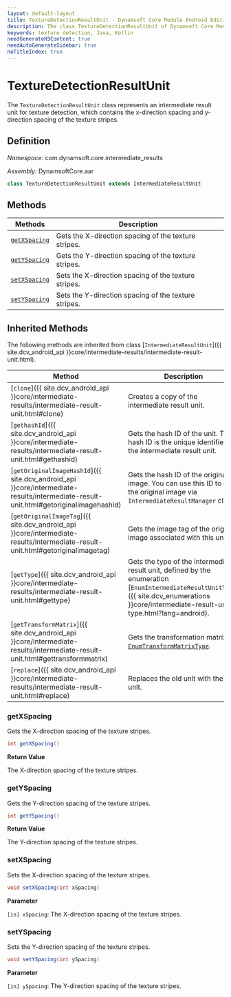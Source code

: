 ```yaml
---
layout: default-layout
title: TextureDetectionResultUnit - Dynamsoft Core Module Android Edition API Reference
description: The class TextureDetectionResultUnit of Dynamsoft Core Module represents an intermediate result unit for texture detection, which contains the x-direction spacing and y-direction spacing of the texture stripes.
keywords: texture detection, Java, Kotlin
needGenerateH3Content: true
needAutoGenerateSidebar: true
noTitleIndex: true
---
```


# TextureDetectionResultUnit

The `TextureDetectionResultUnit` class represents an intermediate result unit for texture detection, which contains the x-direction spacing and y-direction spacing of the texture stripes.

## Definition

*Namespace:* com.dynamsoft.core.intermediate_results

*Assembly:* DynamsoftCore.aar

```java
class TextureDetectionResultUnit extends IntermediateResultUnit
```

## Methods

| Methods | Description |
| ------- | ----------- |
| [`getXSpacing`](#getxspacing) | Gets the X-direction spacing of the texture stripes. |
| [`getYSpacing`](#getyspacing) | Gets the Y-direction spacing of the texture stripes. |
| [`setXSpacing`](#setxspacing) | Sets the X-direction spacing of the texture stripes. |
| [`setYSpacing`](#setyspacing) | Sets the Y-direction spacing of the texture stripes. |

## Inherited Methods

The following methods are inherited from class [`IntermediateResultUnit`]({{ site.dcv_android_api }}core/intermediate-results/intermediate-result-unit.html).

| Method | Description |
|------- |-------------|
| [`clone`]({{ site.dcv_android_api }}core/intermediate-results/intermediate-result-unit.html#clone) | Creates a copy of the intermediate result unit. |
| [`gethashId`]({{ site.dcv_android_api }}core/intermediate-results/intermediate-result-unit.html#gethashid) | Gets the hash ID of the unit. The hash ID is the unique identifier for the intermediate result unit. |
| [`getOriginalImageHashId`]({{ site.dcv_android_api }}core/intermediate-results/intermediate-result-unit.html#getoriginalimagehashid) | Gets the hash ID of the original image. You can use this ID to get the original image via `IntermediateResultManager` class. |
| [`getOriginalImageTag`]({{ site.dcv_android_api }}core/intermediate-results/intermediate-result-unit.html#getoriginalimagetag) | Gets the image tag of the original image associated with this unit. |
| [`getType`]({{ site.dcv_android_api }}core/intermediate-results/intermediate-result-unit.html#gettype) | Gets the type of the intermediate result unit, defined by the enumeration [`EnumIntermediateResultUnitType`]({{ site.dcv_enumerations }}core/intermediate-result-unit-type.html?lang=android). |
| [`getTransformMatrix`]({{ site.dcv_android_api }}core/intermediate-results/intermediate-result-unit.html#gettransformmatrix) | Gets the transformation matrix via [`EnumTransformMatrixType`]({{site.dcv_enumerations}}/core/transform-matrix-type.html). |
| [`replace`]({{ site.dcv_android_api }}core/intermediate-results/intermediate-result-unit.html#replace) | Replaces the old unit with the new unit. |

### getXSpacing

Gets the X-direction spacing of the texture stripes.

```java
int getXSpacing()
```

**Return Value**

The X-direction spacing of the texture stripes.

### getYSpacing

Gets the Y-direction spacing of the texture stripes.

```java
int getYSpacing()
```

**Return Value**

The Y-direction spacing of the texture stripes.

### setXSpacing

Sets the X-direction spacing of the texture stripes.

```java
void setXSpacing(int xSpacing)
```

**Parameter**

`[in] xSpacing`: The X-direction spacing of the texture stripes.

### setYSpacing

Sets the Y-direction spacing of the texture stripes.

```java
void setYSpacing(int ySpacing)
```

**Parameter**

`[in] ySpacing`: The Y-direction spacing of the texture stripes.
